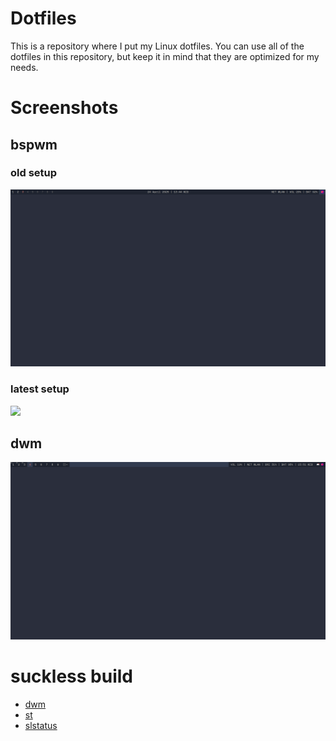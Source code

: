 # Dotfiles
This is a repository where I put my Linux dotfiles. You can use all of the dotfiles in this repository, but keep it in mind that they are optimized for my needs.

# Screenshots
## bspwm
### old setup
![](screenshots/bspwm-old.png)
### latest setup
![](screenshots/bspwm-new.png)
## dwm
![](screenshots/dwm.png)

# suckless build
- [dwm](https://github.com/nextiaindex/dwm)
- [st](https://github.com/nextiaindex/st)
- [slstatus](https://github.com/nextiaindex/slstatus)
